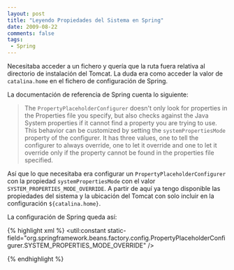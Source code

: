 ```yaml
---
layout: post
title: "Leyendo Propiedades del Sistema en Spring"
date: 2009-08-22
comments: false
tags:
 - Spring
---
```


Necesitaba acceder a un fichero y quería que la ruta fuera relativa al directorio de instalación del Tomcat. La duda era como acceder la valor de `catalina.home` en el fichero de configuración de Spring.

La documentación de referencia de Spring cuenta lo siguiente:

>The `PropertyPlaceholderConfigurer` doesn't only look for properties in the Properties file you specify, but also checks against the Java System properties if it cannot find a property you are trying to use. This behavior can be customized by setting the `systemPropertiesMode` property of the configurer. It has three values, one to tell the configurer to always override, one to let it override and one to let it override only if the property cannot be found in the properties file specified.

Así que lo que necesitaba era configurar un `PropertyPlaceholderConfigurer` con la propiedad `systemPropertiesMode` con el valor `SYSTEM_PROPERTIES_MODE_OVERRIDE`. A partir de aquí ya tengo disponible las propiedades del sistema y la ubicación del Tomcat con solo incluir en la configuración `${catalina.home}`.

La configuración de Spring queda así:

{% highlight xml %}
<bean class="org.springframework.beans.factory.config.PropertyPlaceholderConfigurer">
	<property name="systemPropertiesMode">
		<util:constant 
			static-field="org.springframework.beans.factory.config.PropertyPlaceholderConfigurer.SYSTEM_PROPERTIES_MODE_OVERRIDE" />
	</property>
</bean>

<bean id="myBean" class="com.mycompany.MyBean">
	<property name="myFilePath" value="${catalina.home}\forlder\myfile.txt" />
</bean>
{% endhighlight %}

